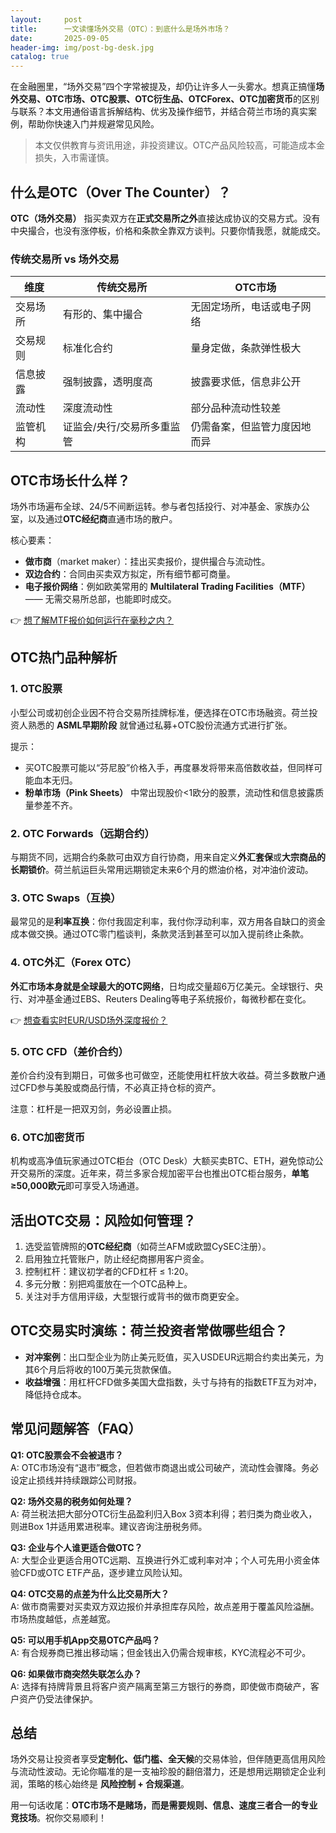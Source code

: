 ```yaml
---
layout:     post
title:      一文读懂场外交易（OTC）：到底什么是场外市场？
date:       2025-09-05
header-img: img/post-bg-desk.jpg
catalog: true
---
```


在金融圈里，“场外交易”四个字常被提及，却仍让许多人一头雾水。想真正搞懂**场外交易、OTC市场、OTC股票、OTC衍生品、OTCForex、OTC加密货币**的区别与联系？本文用通俗语言拆解结构、优劣及操作细节，并结合荷兰市场的真实案例，帮助你快速入门并规避常见风险。

> 本文仅供教育与资讯用途，非投资建议。OTC产品风险较高，可能造成本金损失，入市需谨慎。

## 什么是OTC（Over The Counter）？
**OTC（场外交易）** 指买卖双方在**正式交易所之外**直接达成协议的交易方式。没有中央撮合，也没有涨停板，价格和条款全靠双方谈判。只要你情我愿，就能成交。

### 传统交易所 vs 场外交易
| 维度             | 传统交易所                           | OTC市场                           |
|------------------|--------------------------------------|-----------------------------------|
| 交易场所         | 有形的、集中撮合                     | 无固定场所，电话或电子网络        |
| 交易规则         | 标准化合约                           | 量身定做，条款弹性极大            |
| 信息披露         | 强制披露，透明度高                   | 披露要求低，信息非公开            |
| 流动性           | 深度流动性                           | 部分品种流动性较差                |
| 监管机构         | 证监会/央行/交易所多重监管           | 仍需备案，但监管力度因地而异      |

## OTC市场长什么样？
场外市场遍布全球、24/5不间断运转。参与者包括投行、对冲基金、家族办公室，以及通过**OTC经纪商**直通市场的散户。

核心要素：
- **做市商**（market maker）：挂出买卖报价，提供撮合与流动性。  
- **双边合约**：合同由买卖双方拟定，所有细节都可商量。  
- **电子报价网络**：例如欧美常用的 **Multilateral Trading Facilities（MTF）** —— 无需交易所总部，也能即时成交。

👉 [想了解MTF报价如何运行在毫秒之内？](https://okxdog.com/)

## OTC热门品种解析
### 1. OTC股票
小型公司或初创企业因不符合交易所挂牌标准，便选择在OTC市场融资。荷兰投资人熟悉的 **ASML早期阶段** 就曾通过私募+OTC股份流通方式进行扩张。

提示：  
- 买OTC股票可能以“芬尼股”价格入手，再度暴发将带来高倍数收益，但同样可能血本无归。  
- **粉单市场（Pink Sheets）** 中常出现股价<1欧分的股票，流动性和信息披露质量参差不齐。

### 2. OTC Forwards（远期合约）
与期货不同，远期合约条款可由双方自行协商，用来自定义**外汇套保**或**大宗商品的长期锁价**。荷兰航运巨头常用远期锁定未来6个月的燃油价格，对冲油价波动。

### 3. OTC Swaps（互换）
最常见的是**利率互换**：你付我固定利率，我付你浮动利率，双方用各自缺口的资金成本做交换。通过OTC零门槛谈判，条款灵活到甚至可以加入提前终止条款。

### 4. OTC外汇（Forex OTC）
**外汇市场本身就是全球最大的OTC网络**，日均成交量超6万亿美元。全球银行、央行、对冲基金通过EBS、Reuters Dealing等电子系统报价，每微秒都在变化。

👉 [想查看实时EUR/USD场外深度报价？](https://okxdog.com/)

### 5. OTC CFD（差价合约）
差价合约没有到期日，可做多也可做空，还能使用杠杆放大收益。荷兰多数散户通过CFD参与美股或商品行情，不必真正持仓标的资产。

注意：杠杆是一把双刃剑，务必设置止损。

### 6. OTC加密货币
机构或高净值玩家通过OTC柜台（OTC Desk）大额买卖BTC、ETH，避免惊动公开交易所的深度。近年来，荷兰多家合规加密平台也推出OTC柜台服务，**单笔≥50,000欧元**即可享受入场通道。

## 活出OTC交易：风险如何管理？
1. 选受监管牌照的**OTC经纪商**（如荷兰AFM或欧盟CySEC注册）。  
2. 启用独立托管账户，防止经纪商挪用客户资金。  
3. 控制杠杆：建议初学者的CFD杠杆 ≤ 1:20。  
4. 多元分散：别把鸡蛋放在一个OTC品种上。  
5. 关注对手方信用评级，大型银行或背书的做市商更安全。

## OTC交易实时演练：荷兰投资者常做哪些组合？
- **对冲案例**：出口型企业为防止美元贬值，买入USDEUR远期合约卖出美元，为其6个月后将收的100万美元货款保值。  
- **收益增强**：用杠杆CFD做多美国大盘指数，头寸与持有的指数ETF互为对冲，降低持仓成本。

## 常见问题解答（FAQ）

**Q1: OTC股票会不会被退市？**  
A: OTC市场没有“退市”概念，但若做市商退出或公司破产，流动性会骤降。务必设定止损线并持续跟踪公司财报。

**Q2: 场外交易的税务如何处理？**  
A: 荷兰税法把大部分OTC衍生品盈利归入Box 3资本利得；若归类为商业收入，则进Box 1并适用累进税率。建议咨询注册税务师。

**Q3: 企业与个人谁更适合做OTC？**  
A: 大型企业更适合用OTC远期、互换进行外汇或利率对冲；个人可先用小资金体验CFD或OTC ETF产品，逐步建立风险认知。

**Q4: OTC交易的点差为什么比交易所大？**  
A: 做市商需要对买卖双方双边报价并承担库存风险，故点差用于覆盖风险溢酬。市场热度越低，点差越宽。

**Q5: 可以用手机App交易OTC产品吗？**  
A: 有合规券商已推出移动端；但金钱出入仍需合规审核，KYC流程必不可少。

**Q6: 如果做市商突然失联怎么办？**  
A: 选择有持牌背景且将客户资产隔离至第三方银行的券商，即使做市商破产，客户资产仍受法律保护。

## 总结
场外交易让投资者享受**定制化、低门槛、全天候**的交易体验，但伴随更高信用风险与流动性波动。无论你瞄准的是一支袖珍股的翻倍潜力，还是想用远期锁定企业利润，策略的核心始终是 **风险控制 + 合规渠道**。

用一句话收尾：**OTC市场不是赌场，而是需要规则、信息、速度三者合一的专业竞技场**。祝你交易顺利！